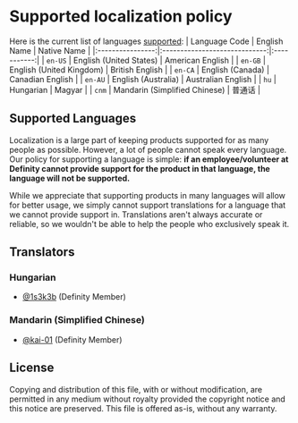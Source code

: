 # Supported localization policy
Here is the current list of languages [supported](#supported-languages):
| Language Code    | English Name                  | Native Name |
|:----------------:|:-----------------------------:|:-----------:|
| `en-US`          | English (United States)       | American English |
| `en-GB`          | English (United Kingdom)      | British English |
| `en-CA`          | English (Canada)              | Canadian English |
| `en-AU`          | English (Australia)           | Australian English |
| `hu`             | Hungarian                     | Magyar |
| `cnm`            | Mandarin (Simplified Chinese) | 普通话 |

## Supported Languages
Localization is a large part of keeping products supported for as many people as possible. However, a lot of people cannot speak every language. Our policy for supporting a language is simple: **if an employee/volunteer at Definity cannot provide support for the product in that language, the language will not be supported.**

While we appreciate that supporting products in many languages will allow for better usage, we simply cannot support translations for a language that we cannot provide support in. Translations aren't always accurate or reliable, so we wouldn't be able to help the people who exclusively speak it.

## Translators
### Hungarian
* [@1s3k3b](https://github.com/1s3k3b) (Definity Member)
### Mandarin (Simplified Chinese)
* [@kai-01](https://github.com/kai-01) (Definity Member)

## License
Copying and distribution of this file, with or without modification, are permitted in any medium without royalty provided the copyright notice and this notice are preserved.  This file is offered as-is, without any warranty.
